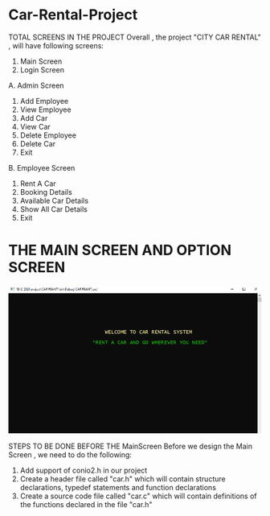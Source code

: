 # Car-Rental-Project
TOTAL SCREENS IN THE PROJECT
Overall , the project "CITY CAR RENTAL" , will have following screens:
1. Main Screen
2. Login Screen

A. Admin Screen
		
1. Add Employee
2. View Employee
3. Add Car 
4. View Car
5. Delete Employee
6. Delete Car
7. Exit

B. Employee Screen
1. Rent A Car
2. Booking Details
3. Available Car Details
4. Show All Car Details
5. Exit


THE MAIN SCREEN AND OPTION SCREEN
============================================================================================
![picture](1stpic.png)

STEPS TO BE DONE BEFORE THE MainScreen
Before we design the Main Screen , we need to do the following:
1. Add support of conio2.h in our project
2. Create a header file called "car.h" which will contain structure declarations, typedef statements and function declarations
3. Create a source code file called "car.c" which will contain definitions of the functions declared in the file "car.h" 
